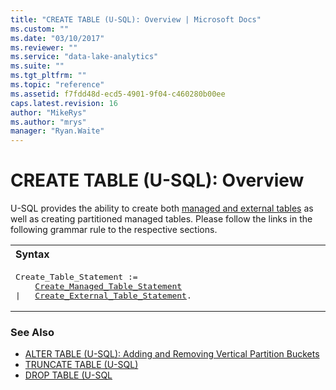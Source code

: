 ```yaml
---
title: "CREATE TABLE (U-SQL): Overview | Microsoft Docs"
ms.custom: ""
ms.date: "03/10/2017"
ms.reviewer: ""
ms.service: "data-lake-analytics"
ms.suite: ""
ms.tgt_pltfrm: ""
ms.topic: "reference"
ms.assetid: f7fdd48d-ecd5-4901-9f04-c460280b00ee
caps.latest.revision: 16
author: "MikeRys"
ms.author: "mrys"
manager: "Ryan.Waite"
---
```

# CREATE TABLE (U-SQL): Overview
U-SQL provides the ability to create both [managed and external tables](u-sql-tables.md#man_ext_tabls) as well as creating partitioned managed tables. Please follow the links in the following grammar rule to the respective sections.  

<table><th align="left">Syntax</th><tr><td><pre>
Create_Table_Statement :=                                                                                
    <a href="create-table-u-sql-creating-managed-tables.md">Create_Managed_Table_Statement</a>   
|   <a href="create-external-table-u-sql.md">Create_External_Table_Statement</a>.
</pre></td></tr></table>
  
### See Also
* [ALTER TABLE (U-SQL): Adding and Removing Vertical Partition Buckets](alter-table-u-sql-adding-and-removing-vertical-partition-buckets.md) 
* [TRUNCATE TABLE (U-SQL)](truncate-table-u-sql.md)
* [DROP TABLE (U-SQL](drop-table-u-sql.md) 
